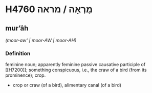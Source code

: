 # H4760 מֻרְאָה / מראה

## murʼâh

_(moor-aw' | moor-AW | moor-AH)_

### Definition

feminine noun; apparently feminine passive causative participle of [[H7200]]; something conspicuous, i.e., the craw of a bird (from its prominence); crop.

- crop or craw (of a bird), alimentary canal (of a bird)
